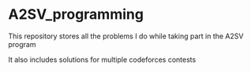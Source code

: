 # A2SV_programming

This repository stores all the problems I do while taking part in the A2SV program

It also includes solutions for multiple codeforces contests